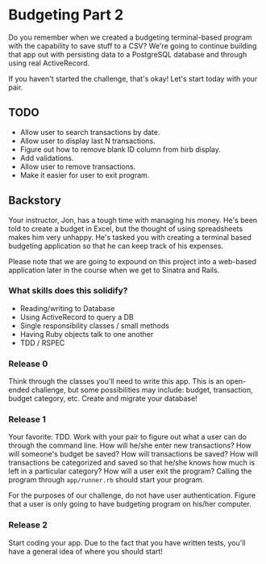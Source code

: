 # Budgeting Part 2

Do you remember when we created a budgeting terminal-based program with the capability to save stuff to a CSV? We're going to continue building that app out with persisting data to a PostgreSQL database and through using real ActiveRecord.

If you haven't started the challenge, that's okay! Let's start today with your pair.

## TODO
* Allow user to search transactions by date.
* Allow user to display last N transactions.
* Figure out how to remove blank ID column from hirb display.
* Add validations.
* Allow user to remove transactions.
* Make it easier for user to exit program. 

## Backstory
Your instructor, Jon, has a tough time with managing his money. He's been told to create a budget in Excel, but the thought of using spreadsheets makes him very unhappy. He's tasked you with creating a terminal based budgeting application so that he can keep track of his expenses.

Please note that we are going to expound on this project into a web-based application later in the course when we get to Sinatra and Rails.

### What skills does this solidify?
* Reading/writing to Database
* Using ActiveRecord to query a DB
* Single responsibility classes / small methods
* Having Ruby objects talk to one another
* TDD / RSPEC

### Release 0
Think through the classes you'll need to write this app. This is an open-ended challenge, but some possibilities may include: budget, transaction, budget category, etc. Create and migrate your database!

### Release 1
Your favorite: TDD. Work with your pair to figure out what a user can do through the command line. How will he/she enter new transactions? How will someone's budget be saved? How will transactions be saved? How will transactions be categorized and saved so that he/she knows how much is left in a particular category? How will a user exit the program? Calling the program through `app/runner.rb` should start your program.

For the purposes of our challenge, do not have user authentication. Figure that a user is only going to have budgeting program on his/her computer.

### Release 2
Start coding your app. Due to the fact that you have written tests, you'll have a general idea of where you should start!
